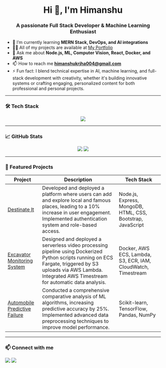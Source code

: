 <h1 align="center">Hi 👋, I'm Himanshu</h1>
<h3 align="center">A passionate Full Stack Developer & Machine Learning Enthusiast</h3>

- 🌱 I’m currently learning **MERN Stack, DevOps, and AI integrations**
- 👨‍💻 All of my projects are available at [My Portfolio](https://himanshukumarjha.netlify.app/)
- 💬 Ask me about **Node.js, ML, Computer Vision, React, Docker, and AWS**
- 📫 How to reach me **himanshukrjha004@gmail.com**
- ⚡ Fun fact: I blend technical expertise in AI, machine learning, and full-stack development with creativity, whether it's building innovative systems or crafting engaging, personalized content for both professional and personal projects.

---

### 🛠️ Tech Stack
<p align="center">
  <img src="https://skillicons.dev/icons?i=html,css,js,react,nodejs,express,mongodb,mysql,python,java,aws,docker,bootstrap,socketio" />
</p>

---

### 📈 GitHub Stats
<p align="center">
  <img src="https://github-readme-stats.vercel.app/api?username=himanshu-kr-jha&show_icons=true&theme=github_dark" />
  <img src="https://github-readme-streak-stats.herokuapp.com/?user=himanshu-kr-jha&theme=github-dark-blue" />
</p>

---

### 🚀 Featured Projects

| Project | Description | Tech Stack |
|---------|-------------|------------|
| [Destinate It](https://destinateit.onrender.com) | Developed and deployed a platform where users can add and explore local and famous places, leading to a 10% increase in user engagement. Implemented authentication system and role-based access. | Node.js, Express, MongoDB, HTML, CSS, Bootstrap, JavaScript |
| [Excavator Monitoring System](https://github.com/himanshu-kr-jha/Automated-Excavator-Monitoring-Service) | Designed and deployed a serverless video processing pipeline using Dockerized Python scripts running on ECS Fargate, triggered by S3 uploads via AWS Lambda. Integrated AWS Timestream for automatic data analysis. | Docker, AWS ECS, Lambda, S3, ECR, IAM, CloudWatch, Timestream |
| [Automobile Predictive Failure](https://github.com/himanshu-kr-jha/automobile-predictive-failure/blob/main/README.md) | Conducted a comprehensive comparative analysis of ML algorithms, increasing predictive accuracy by 25%. Implemented advanced data preprocessing techniques to improve model performance. | Scikit-learn, TensorFlow, Pandas, NumPy |

---

### 📫 Connect with me

<p align="left">
<a href="https://linkedin.com/in/himanshu-kumar-jha-software-engineer" target="_blank"><img src="https://img.shields.io/badge/-LinkedIn-blue?style=flat-square&logo=Linkedin&logoColor=white" /></a>
<a href="https://x.com/himanshukrjhaa" target="_blank"><img src="https://img.shields.io/badge/--1DA1F2?style=flat-square&logo=x&logoColor=black" /></a>
</p>
